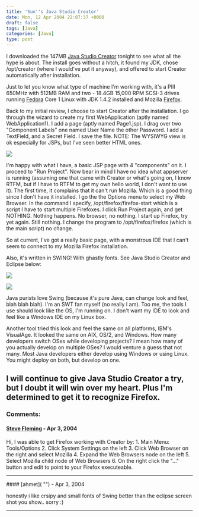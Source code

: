 ```yaml
---
title: 'Sun''s Java Studio Creator'
date: Mon, 12 Apr 2004 22:07:37 +0000
draft: false
tags: [Java]
categories: [Java]
type: post
---
```


I downloaded the 147MB [Java Studio Creator](http://developers.sun.com/prodtech/javatools/jscreator/index.jsp) tonight to see what all the hype is about. The install goes without a hitch, it found my JDK, chose /opt/creator (where I would've put it anyway), and offered to start Creator automatically after installation.

Just to let you know what type of machine I'm working with, it's a PIII 650MHz with 512MB RAM and two - 18.4GB 15,000 RPM SCSI-3 drives running [Fedora](http://fedora.redhat.com) Core 1 Linux with JDK 1.4.2 installed and Mozilla [Firefox](http://www.mozilla.org/products/firefox/).

Back to my initial review, I choose to start Creator after the installation. I go through the wizard to create my first WebApplication (aptly named WebApplication1). I add a page (aptly named Page1.jsp). I drag over two "Component Labels" one named User Name the other Password. I add a TextField, and a Secret Field. I save the file. NOTE: The WYSIWYG view is ok especially for JSPs, but I've seen better HTML ones.

[![](http://jroller.com/resources/jmrodri/jscreator_sml.png)](http://jroller.com/resources/jmrodri/jscreator_fullscreen.png)

I'm happy with what I have, a basic JSP page with 4 "components" on it. I proceed to "Run Project". Now bear in mind I have no idea what appserver is running (assuming one that came with Creator or what's going on, I know RTFM, but if I have to RTFM to get my own hello world, I don't want to use it). The first time, it complains that it can't run Mozilla. Which is a good thing since I don't have it installed. I go the the Options menu to select my Web Browser. In the command I specify, /opt/firefox/firefox-start which is a script I have to start multiple Firefoxes. I click Run Project again, and get NOTHING. Nothing happens. No browser, no nothing. I start up Firefox, try yet again. Still nothing. I change the program to /opt/firefox/firefox (which is the main script) no change.

So at current, I've got a really basic page, with a monstrous IDE that I can't seem to connect to my Mozilla Firefox installation.

Also, it's written in SWING! With ghastly fonts. See Java Studio Creator and Eclipse below:

![](http://jroller.com/resources/jmrodri/jscreator_font.png)

![](http://jroller.com/resources/jmrodri/eclipse_font.png)

Java purists love Swing (because it's pure Java, can change look and feel, blah blah blah). I'm an SWT fan myself (no really I am). Too me, the tools I use should look like the OS, I'm running on. I don't want my IDE to look and feel like a Windows IDE on my Linux box.

Another tool tried this look and feel the same on all platforms, IBM's VisualAge. It looked the same on AIX, OS/2, and Windows. How many developers switch OSes while developing projects? I mean how many of you actually develop on multiple OSes? I would venture a guess that not many. Most Java developers either develop using Windows or using Linux. You might deploy on both, but develop on one.

I will continue to give Java Studio Creator a try, but I doubt it will win over my heart. Plus I'm determined to get it to recognize Firefox.
---
### Comments:
#### [Steve Fleming]( "ssffleming@aol.com") - <time datetime="2004-04-14 02:23:06">Apr 3, 2004</time>

Hi, I was able to get Firefox working with Creator by: 1. Main Menu: Tools/Options 2. Click System Settings on the left 3. Click Web Browser on the right and select Mozilla 4. Expand the Web Browsers node on the left 5. Select Mozilla child node of Web Browsers 6. On the right click the "..." button and edit to point to your Firefox executeable.
<hr />
#### [ahmet]( "") - <time datetime="2004-04-14 10:22:33">Apr 3, 2004</time>

honestly i like crsipy and small fonts of Swing better than the eclipse screen shot you show.. sorry :)
<hr />
